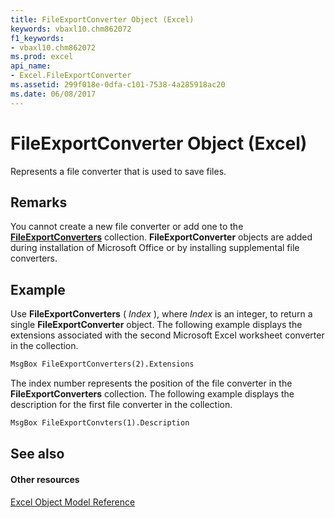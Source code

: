 ```yaml
---
title: FileExportConverter Object (Excel)
keywords: vbaxl10.chm862072
f1_keywords:
- vbaxl10.chm862072
ms.prod: excel
api_name:
- Excel.FileExportConverter
ms.assetid: 299f018e-0dfa-c101-7538-4a285918ac20
ms.date: 06/08/2017
---
```



# FileExportConverter Object (Excel)

Represents a file converter that is used to save files.


## Remarks

You cannot create a new file converter or add one to the **[FileExportConverters](fileexportconverters-object-excel.md)** collection. **FileExportConverter** objects are added during installation of Microsoft Office or by installing supplemental file converters.


## Example

Use **FileExportConverters** ( _Index_ ), where _Index_ is an integer, to return a single **FileExportConverter** object. The following example displays the extensions associated with the second Microsoft Excel worksheet converter in the collection.


```vb
MsgBox FileExportConverters(2).Extensions
```

The index number represents the position of the file converter in the **FileExportConverters** collection. The following example displays the description for the first file converter in the collection.




```vb
MsgBox FileExportConvters(1).Description
```


## See also


#### Other resources



[Excel Object Model Reference](http://msdn.microsoft.com/library/11ea8598-8a20-92d5-f98b-0da04263bf2c%28Office.15%29.aspx)

